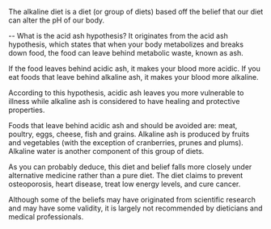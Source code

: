 The alkaline diet is a diet (or group of diets) based off the belief that our diet can alter the pH of our body. 


-- What is the acid ash hypothesis? 
It originates from the acid ash hypothesis, which states that when your body metabolizes and breaks down food, the food can leave behind metabolic waste, known as ash. 

If the food leaves behind acidic ash, it makes your blood more acidic. If you eat foods that leave behind alkaline ash, it makes your blood more alkaline. 

According to this hypothesis, acidic ash leaves you more vulnerable to illness while alkaline ash is considered to have healing and protective properties. 

Foods that leave behind acidic ash and should be avoided are: meat, poultry, eggs, cheese, fish and grains. 
Alkaline ash is produced by fruits and vegetables (with the exception of cranberries, prunes and plums). 
Alkaline water is another component of this group of diets. 


As you can probably deduce, this diet and belief falls more closely under alternative medicine rather than a pure diet. The diet claims to prevent osteoporosis, heart disease, treat low energy levels, and cure cancer. 

Although some of the beliefs may have originated from scientific research and may have some validity, it is largely not recommended by dieticians and medical professionals.